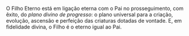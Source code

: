O Filho Eterno está em ligação eterna com o Pai no prosseguimento, com êxito, do *plano divino de progresso*: o plano universal para a criação, evolução, ascensão e perfeição das criaturas dotadas de vontade. E, em  fidelidade divina, o Filho é o eterno igual ao Pai.